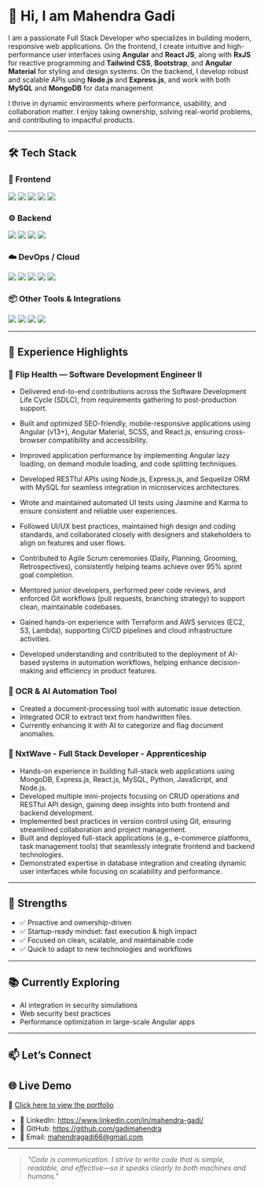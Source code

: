 # 👋 Hi, I am Mahendra Gadi

I am a passionate Full Stack Developer who specializes in building modern, responsive web applications. On the frontend, I create intuitive and high-performance user interfaces using **Angular** and **React JS**, along with **RxJS** for reactive programming and **Tailwind CSS**, **Bootstrap**, and **Angular Material** for styling and design systems. On the backend, I develop robust and scalable APIs using **Node.js** and **Express.js**, and work with both **MySQL** and **MongoDB** for data management

I thrive in dynamic environments where performance, usability, and collaboration matter. I enjoy taking ownership, solving real-world problems, and contributing to impactful products.

---

## 🛠 Tech Stack

### 🧩 Frontend

<p>
  <img src="https://img.shields.io/badge/Angular-DD0031?style=for-the-badge&logo=angular&logoColor=white" />
  <img src="https://img.shields.io/badge/React-20232A?style=for-the-badge&logo=react&logoColor=61DAFB" />
  <img src="https://img.shields.io/badge/TailwindCSS-06B6D4?style=for-the-badge&logo=tailwind-css&logoColor=white" />
  <img src="https://img.shields.io/badge/Angular%20Material-009688?style=for-the-badge&logo=angular&logoColor=white" />
  <img src="https://img.shields.io/badge/RxJS-B7178C?style=for-the-badge&logo=reactivex&logoColor=white" />
</p>

### ⚙️ Backend

<p>
  <img src="https://img.shields.io/badge/Node.js-339933?style=for-the-badge&logo=nodedotjs&logoColor=white" />
  <img src="https://img.shields.io/badge/Express.js-000000?style=for-the-badge&logo=express&logoColor=white" />
  <img src="https://img.shields.io/badge/MongoDB-4EA94B?style=for-the-badge&logo=mongodb&logoColor=white" />
  <img src="https://img.shields.io/badge/MySQL-00758F?style=for-the-badge&logo=mysql&logoColor=white" />
</p>

### ☁️ DevOps / Cloud

<p>
  <img src="https://img.shields.io/badge/AWS-232F3E?style=for-the-badge&logo=amazon-aws&logoColor=white" />
  <img src="https://img.shields.io/badge/Terraform-7B42BC?style=for-the-badge&logo=terraform&logoColor=white" />
  <img src="https://img.shields.io/badge/Jenkins-D24939?style=for-the-badge&logo=jenkins&logoColor=white" />
  <img src="https://img.shields.io/badge/Docker-2496ED?style=for-the-badge&logo=docker&logoColor=white" />
  <img src="https://img.shields.io/badge/Kubernetes-326CE5?style=for-the-badge&logo=kubernetes&logoColor=white" />
</p>

### 📦 Other Tools & Integrations

<p>
  <img src="https://img.shields.io/badge/Firebase-FFCA28?style=for-the-badge&logo=firebase&logoColor=black" />
  <img src="https://img.shields.io/badge/Razorpay-02042B?style=for-the-badge&logo=razorpay&logoColor=white" />
  <img src="https://img.shields.io/badge/Git-F05032?style=for-the-badge&logo=git&logoColor=white" />
  <img src="https://img.shields.io/badge/Postman-FF6C37?style=for-the-badge&logo=postman&logoColor=white" />
</p>

---

## 💼 Experience Highlights

### 🔹 Flip Health — Software Development Engineer II  
- Delivered end-to-end contributions across the Software Development Life Cycle 
(SDLC), from requirements gathering to post-production support. 
- Built and optimized SEO-friendly, mobile-responsive applications using Angular 
(v13+), Angular Material, SCSS, and React.js, ensuring cross-browser compatibility 
and accessibility. 
- Improved application performance by implementing Angular lazy loading, on
demand module loading, and code splitting techniques. 
- Developed RESTful APIs using Node.js, Express.js, and Sequelize ORM with MySQL for 
seamless integration in microservices architectures. 
- Wrote and maintained automated UI tests using Jasmine and Karma to ensure 
consistent and reliable user experiences. 
- Followed UI/UX best practices, maintained high design and coding standards, and 
collaborated closely with designers and stakeholders to align on features and user 
flows. 
- Contributed to Agile Scrum ceremonies (Daily, Planning, Grooming, Retrospectives), 
consistently helping teams achieve over 95% sprint goal completion. 
- Mentored junior developers, performed peer code reviews, and enforced Git 
workflows (pull requests, branching strategy) to support clean, maintainable 
codebases. 
- Gained hands-on experience with Terraform and AWS services (EC2, S3, Lambda), 
supporting CI/CD pipelines and cloud infrastructure activities. 
 
- Developed understanding and contributed to the deployment of AI-based systems in 
automation workflows, helping enhance decision-making and efficiency in product 
features.

### 🔹 OCR & AI Automation Tool  
- Created a document-processing tool with automatic issue detection.  
- Integrated OCR to extract text from handwritten files.  
- Currently enhancing it with AI to categorize and flag document anomalies.

### 🔹 NxtWave - Full Stack Developer - Apprenticeship  
- Hands-on experience in building full-stack web applications using MongoDB, 
Express.js, React.js, MySQL, Python, JavaScript, and Node.js. 
- Developed multiple mini-projects focusing on CRUD operations and RESTful API 
design, gaining deep insights into both frontend and backend development. 
- Implemented best practices in version control using Git, ensuring streamlined 
collaboration and project management. 
- Built and deployed full-stack applications (e.g., e-commerce platforms, task 
management tools) that seamlessly integrate frontend and backend technologies. 
- Demonstrated expertise in database integration and creating dynamic user interfaces 
while focusing on scalability and performance. 
---

## 🎯 Strengths
- ✅ Proactive and ownership-driven
- ✅ Startup-ready mindset: fast execution & high impact
- ✅ Focused on clean, scalable, and maintainable code
- ✅ Quick to adapt to new technologies and workflows

---

## 📚 Currently Exploring
- AI integration in security simulations
- Web security best practices
- Performance optimization in large-scale Angular apps

---

## 📫 Let’s Connect

## 🌐 Live Demo

🚀 [Click here to view the portfolio](https://gadimahendra.github.io/portfolio/)
- 🔗 LinkedIn: https://www.linkedin.com/in/mahendra-gadi/ 
- 🐙 GitHub: https://github.com/gadimahendra
- 📧 Email: mahendragadi66@gmail.com

---

> *"Code is communication. I strive to write code that is simple, readable, and effective—so it speaks clearly to both machines and humans."*

